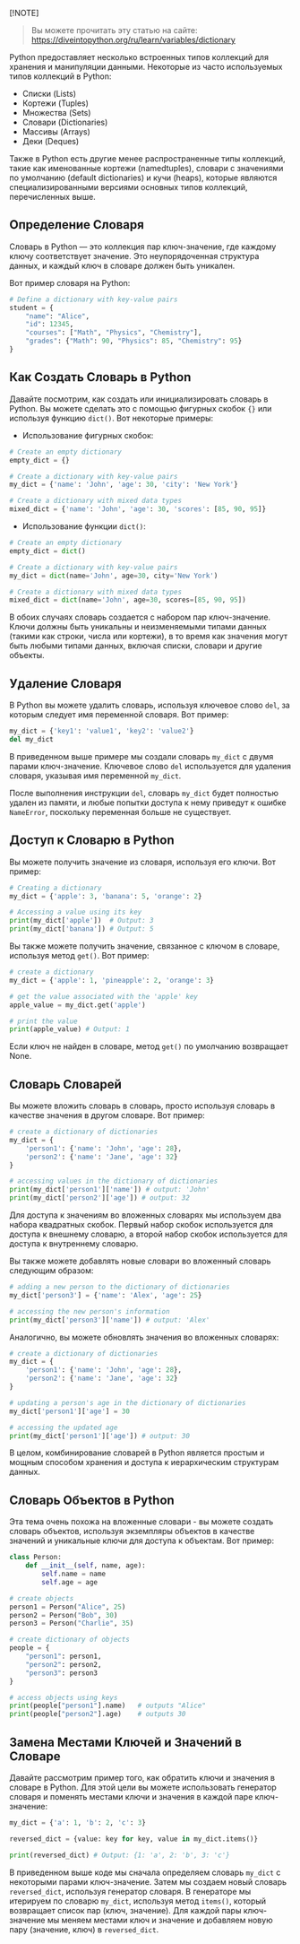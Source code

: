 [!NOTE]
>  Вы можете прочитать эту статью на сайте: https://diveintopython.org/ru/learn/variables/dictionary

Python предоставляет несколько встроенных типов коллекций для хранения и манипуляции данными. Некоторые из часто используемых типов коллекций в Python:

* Списки (Lists)
* Кортежи (Tuples)
* Множества (Sets)
* Словари (Dictionaries)
* Массивы (Arrays)
* Деки (Deques)

Также в Python есть другие менее распространенные типы коллекций, такие как именованные кортежи (namedtuples), словари с значениями по умолчанию (default dictionaries) и кучи (heaps), которые являются специализированными версиями основных типов коллекций, перечисленных выше.

## Определение Словаря

Словарь в Python — это коллекция пар ключ-значение, где каждому ключу соответствует значение. Это неупорядоченная структура данных, и каждый ключ в словаре должен быть уникален.

Вот пример словаря на Python:

```python
# Define a dictionary with key-value pairs
student = {
    "name": "Alice",
    "id": 12345,
    "courses": ["Math", "Physics", "Chemistry"],
    "grades": {"Math": 90, "Physics": 85, "Chemistry": 95}
}
```

## Как Создать Словарь в Python

Давайте посмотрим, как создать или инициализировать словарь в Python. Вы можете сделать это с помощью фигурных скобок `{}` или используя функцию `dict()`. Вот некоторые примеры:

- Использование фигурных скобок:

```python
# Create an empty dictionary
empty_dict = {}

# Create a dictionary with key-value pairs
my_dict = {'name': 'John', 'age': 30, 'city': 'New York'}

# Create a dictionary with mixed data types
mixed_dict = {'name': 'John', 'age': 30, 'scores': [85, 90, 95]}
```

- Использование функции `dict()`:

```python
# Create an empty dictionary
empty_dict = dict()

# Create a dictionary with key-value pairs
my_dict = dict(name='John', age=30, city='New York')

# Create a dictionary with mixed data types
mixed_dict = dict(name='John', age=30, scores=[85, 90, 95])
```

В обоих случаях словарь создается с набором пар ключ-значение. Ключи должны быть уникальны и неизменяемыми типами данных (такими как строки, числа или кортежи), в то время как значения могут быть любыми типами данных, включая списки, словари и другие объекты.

## Удаление Словаря

В Python вы можете удалить словарь, используя ключевое слово `del`, за которым следует имя переменной словаря. Вот пример:

```python
my_dict = {'key1': 'value1', 'key2': 'value2'}
del my_dict
```

В приведенном выше примере мы создали словарь `my_dict` с двумя парами ключ-значение. Ключевое слово `del` используется для удаления словаря, указывая имя переменной `my_dict`.

После выполнения инструкции `del`, словарь `my_dict` будет полностью удален из памяти, и любые попытки доступа к нему приведут к ошибке `NameError`, поскольку переменная больше не существует.

## Доступ к Словарю в Python

Вы можете получить значение из словаря, используя его ключи. Вот пример:

```python
# Creating a dictionary
my_dict = {'apple': 3, 'banana': 5, 'orange': 2}

# Accessing a value using its key
print(my_dict['apple'])  # Output: 3
print(my_dict['banana']) # Output: 5
```

Вы также можете получить значение, связанное с ключом в словаре, используя метод `get()`. Вот пример:

```python
# create a dictionary
my_dict = {'apple': 1, 'pineapple': 2, 'orange': 3}

# get the value associated with the 'apple' key
apple_value = my_dict.get('apple')

# print the value
print(apple_value) # Output: 1
```

Если ключ не найден в словаре, метод `get()` по умолчанию возвращает None.

## Словарь Словарей

Вы можете вложить словарь в словарь, просто используя словарь в качестве значения в другом словаре. Вот пример:

```python
# create a dictionary of dictionaries
my_dict = {
    'person1': {'name': 'John', 'age': 28},
    'person2': {'name': 'Jane', 'age': 32}
}

# accessing values in the dictionary of dictionaries
print(my_dict['person1']['name']) # output: 'John'
print(my_dict['person2']['age']) # output: 32
```

Для доступа к значениям во вложенных словарях мы используем два набора квадратных скобок. Первый набор скобок используется для доступа к внешнему словарю, а второй набор скобок используется для доступа к внутреннему словарю.

Вы также можете добавлять новые словари во вложенный словарь следующим образом:

```python
# adding a new person to the dictionary of dictionaries
my_dict['person3'] = {'name': 'Alex', 'age': 25}

# accessing the new person's information
print(my_dict['person3']['name']) # output: 'Alex'
```

Аналогично, вы можете обновлять значения во вложенных словарях:

```python
# create a dictionary of dictionaries
my_dict = {
    'person1': {'name': 'John', 'age': 28},
    'person2': {'name': 'Jane', 'age': 32}
}

# updating a person's age in the dictionary of dictionaries
my_dict['person1']['age'] = 30

# accessing the updated age
print(my_dict['person1']['age']) # output: 30
```

В целом, комбинирование словарей в Python является простым и мощным способом хранения и доступа к иерархическим структурам данных.

## Словарь Объектов в Python

Эта тема очень похожа на вложенные словари - вы можете создать словарь объектов, используя экземпляры объектов в качестве значений и уникальные ключи для доступа к объектам. Вот пример:

```python
class Person:
    def __init__(self, name, age):
        self.name = name
        self.age = age

# create objects
person1 = Person("Alice", 25)
person2 = Person("Bob", 30)
person3 = Person("Charlie", 35)

# create dictionary of objects
people = {
    "person1": person1,
    "person2": person2,
    "person3": person3
}

# access objects using keys
print(people["person1"].name)   # outputs "Alice"
print(people["person2"].age)    # outputs 30
```

## Замена Местами Ключей и Значений в Словаре

Давайте рассмотрим пример того, как обратить ключи и значения в словаре в Python. Для этой цели вы можете использовать генератор словаря и поменять местами ключи и значения в каждой паре ключ-значение:

```python
my_dict = {'a': 1, 'b': 2, 'c': 3}

reversed_dict = {value: key for key, value in my_dict.items()}

print(reversed_dict) # Output: {1: 'a', 2: 'b', 3: 'c'}
```

В приведенном выше коде мы сначала определяем словарь `my_dict` с некоторыми парами ключ-значение. Затем мы создаем новый словарь `reversed_dict`, используя генератор словаря. В генераторе мы итерируем по словарю `my_dict`, используя метод `items()`, который возвращает список пар (ключ, значение). Для каждой пары ключ-значение мы меняем местами ключ и значение и добавляем новую пару (значение, ключ) в `reversed_dict`.

